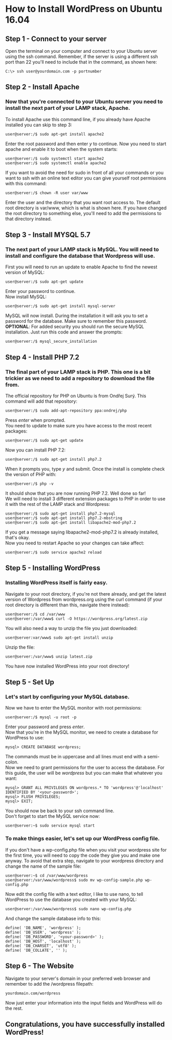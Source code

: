 # How to Install WordPress on Ubuntu 16.04
## Step 1 - Connect to your server
Open the terminal on your computer and connect to your Ubuntu server using the ssh command. Remember, if the server is using a different ssh port than 22 you'll need to include that in the command, as shown here:
```
C:\> ssh user@yourdomain.com -p portnumber
```
## Step 2 - Install Apache
### Now that you're connected to your Ubuntu server you need to install the next part of your LAMP stack, Apache.  
To install Apache use this command line, if you already have Apache installed you can skip to step 3:
```
user@server:/$ sudo apt-get install apache2
```
Enter the root password and then enter _y_ to continue.
Now you need to start apache and enable it to boot when the system starts:
```
user@server:/$ sudo systemctl start apache2
user@server:/$ sudo systemctl enable apache2
```
If you want to avoid the need for sudo in front of all your commands or you want to ssh with an online text editor you can give yourself root permissions with this command: 
```
user@server:/$ chown -R user var/www
```
Enter the user and the directory that you want root access to. The default root directory is var/www, which is what is shown here. If you have changed the root directory to something else, you'll need to add the permissions to that directory instead.
## Step 3 - Install MYSQL 5.7
### The next part of your LAMP stack is MySQL. You will need to install and configure the database that Wordpress will use.
First you will need to run an update to enable Apache to find the newest version of MySQL:
```
user@server:/$ sudo apt-get update
``` 
Enter your password to continue.  
Now install MySQL:
```
user@server:/$ sudo apt-get install mysql-server
```
MySQL will now install. During the installation it will ask you to set a password for the database. Make sure to remember this password.  
**OPTIONAL**: For added security you should run the secure MySQL installation. Just run this code and answer the prompts: 
```
user@server:/$ mysql_secure_installation
```
## Step 4 - Install PHP 7.2
### The final part of your LAMP stack is PHP. This one is a bit trickier as we need to add a repository to download the file from.
The official repository for PHP on Ubuntu is from Ondřej Surý. This command will add that repository:
```
user@server:/$ sudo add-apt-repository ppa:ondrej/php
```
Press _enter_ when prompted.  
You need to update to make sure you have access to the most recent packages:
```
user@server:/$ sudo apt-get update
```
Now you can install PHP 7.2:
```
user@server:/$ sudo apt-get install php7.2
```
When it prompts you, type _y_ and submit. Once the install is complete check the version of PHP with:
```
user@server:/$ php -v
```
It should show that you are now running PHP 7.2. Well done so far!   
We will need to install 3 different extension packages to PHP in order to use it with the rest of the LAMP stack and Wordpress:
```
user@server:/$ sudo apt-get install php7.2-mysql
user@server:/$ sudo apt-get install php7.2-mbstring
user@server:/$ sudo apt-get install libapache2-mod-php7.2
```
If you get a message saying libapache2-mod-php7.2 is already installed, that's okay.  
Now you need to restart Apache so your changes can take affect:
```
user@server:/$ sudo service apache2 reload
```
## Step 5 - Installing WordPress
### Installing WordPress itself is fairly easy.
Navigate to your root directory, if you're not there already, and get the latest version of Wordpress from wordpress.org using the curl command (if your root directory is different than this, navigate there instead):
```
user@server:/$ cd /var/www
user@server:/var/www$ curl -O https://wordpress.org/latest.zip
```
You will also need a way to unzip the file you just downloaded:
```
user@server:var/www$ sudo apt-get install unzip
```
Unzip the file:
```
user@server:/var/www$ unzip latest.zip
```
You have now installed WordPress into your root directory!
## Step 5 - Set Up
### Let's start by configuring your MySQL database.
Now we have to enter the MySQL monitor with root permissions:
```
user@server:/$ mysql -u root -p
```
Enter your password and press _enter_.  
Now that you're in the MySQL monitor, we need to create a database for WordPress to use:
```
mysql> CREATE DATABASE wordpress;
```
The commands must be in uppercase and all lines must end with a semi-colon.  
Now we need to grant permissions for the user to access the database. For this guide, the user will be _wordpress_ but you can make that whatever you want:
```
mysql> GRANT ALL PRIVILEGES ON wordpress.* TO 'wordpress'@'localhost' IDENTIFIED BY '<your-password>';
mysql> FLUSH PRIVILEGES;
mysql> EXIT;
```
You should now be back to your ssh command line.   
Don't forget to start the MySQL service now:
```
user@server:~$ sudo service mysql start
```
### To make things easier, let's set up our WordPress config file.
If you don't have a wp-config.php file when you visit your wordpress site for the first time, you will need to copy the code they give you and make one anyway. To avoid that extra step, navigate to your wordpress directory and change the name of the sample file:
```
user@server:~$ cd /var/www/wordpress
user@server:/var/www/wordpress$ sudo mv wp-config-sample.php wp-config.php
```
Now edit the config file with a text editor, I like to use nano, to tell WordPress to use the database you created with your MySQL:
```
user@server:/var/www/wordpress$ sudo nano wp-config.php
```
And change the sample database info to this:
```
define( 'DB_NAME', 'wordpress' );
define( 'DB_USER', 'wordpress' );
define( 'DB_PASSWORD', '<your-password>' );
define( 'DB_HOST', 'localhost' );
define( 'DB_CHARSET', 'utf8' );
define( 'DB_COLLATE', '' );
```
## Step 6 - The Website
Navigate to your server's domain in your preferred web browser and remember to add the /wordpress filepath:
```
yourdomain.com/wordpress
```
Now just enter your information into the input fields and WordPress will do the rest.
## Congratulations, you have successfully installed WordPress!